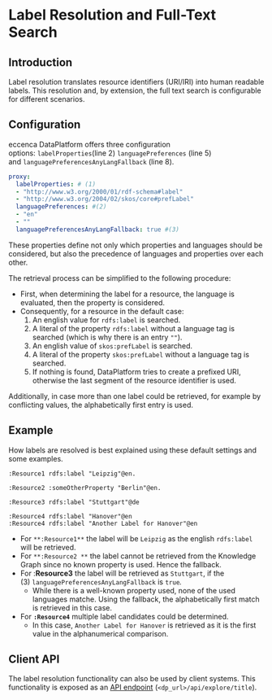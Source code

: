 # Label Resolution and Full-Text Search

## Introduction

Label resolution translates resource identifiers (URI/IRI) into human readable labels. This resolution and, by extension, the full text search is configurable for different scenarios.

## Configuration

eccenca DataPlatform offers three configuration options: `labelProperties`(line 2) `languagePreferences` (line 5) and `languagePreferencesAnyLangFallback` (line 8).

```yaml
proxy:
  labelProperties: # (1)
  - "http://www.w3.org/2000/01/rdf-schema#label"
  - "http://www.w3.org/2004/02/skos/core#prefLabel"
  languagePreferences: #(2)
  - "en"
  - ""
  languagePreferencesAnyLangFallback: true #(3)
```

These properties define not only which properties and languages should be considered, but also the precedence of languages and properties over each other.

The retrieval process can be simplified to the following procedure:

- First, when determining the label for a resource, the language is evaluated, then the property is considered.
- Consequently, for a resource in the default case:
    1. An english value for `rdfs:label` is searched.
    2. A literal of the property `rdfs:label` without a language tag is searched (which is why there is an entry `""`).
    3. An english value of `skos:prefLabel` is searched.
    4. A literal of the property `skos:prefLabel` without a language tag is searched.
    5. If nothing is found, DataPlatform tries to create a prefixed URI, otherwise the last segment of the resource identifier is used.

Additionally, in case more than one label could be retrieved, for example by conflicting values, the alphabetically first entry is used.

## Example

How labels are resolved is best explained using these default settings and some examples.

```turtle
:Resource1 rdfs:label "Leipzig"@en.

:Resource2 :someOtherProperty "Berlin"@en.

:Resource3 rdfs:label "Stuttgart"@de

:Resource4 rdfs:label "Hanover"@en
:Resource4 rdfs:label "Another Label for Hanover"@en
```

- For `**:Resource1**` the label will be `Leipzig` as the english `rdfs:label` will be retrieved.
- For `**:Resource2 **` the label cannot be retrieved from the Knowledge Graph since no known property is used. Hence the fallback.
- For :**Resource3** the label will be retrieved as `Stuttgart`, if the (3) `languagePreferencesAnyLangFallback` is `true`*.*
  - While there is a well-known property used, none of the used languages matche. Using the fallback, the alphabetically first match is retrieved in this case.
- For **`:Resource4`** multiple label candidates could be determined.
  - In this case, `Another Label for Hanover` is retrieved as it is the first value in the alphanumerical comparison.

## Client API

The label resolution functionality can also be used by client systems. This functionality is exposed as an [API endpoint](../../../develop/dataplatform-apis/index.md) (`<dp_url>/api/explore/title`).
